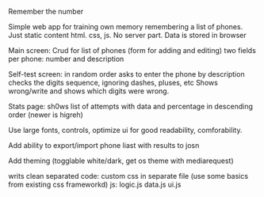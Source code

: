 Remember the number

Simple web app for training own memory remembering a list of phones.
Just static content html. css, js. No server part. Data is stored in browser


Main screen:
Crud for list of phones (form for adding and editing)
two fields per phone: number and description


Self-test screen:
in random order asks to enter the phone by description
checks the digits sequence, ignoring dashes, pluses, etc
Shows wrong/write and shows which digits were wrong.

Stats page:
  sh0ws list of attempts with data and percentage in descending order (newer is higreh)


  Use large fonts, controls, optimize ui for good readability, comforability.


  Add ability to export/import phone liast with results to josn


Add theming (togglable white/dark, get os theme with mediarequest)

writs clean separated code:
custom css in separate file (use some basics from existing css frameworkd)
js:
    logic.js
    data.js
    ui.js
